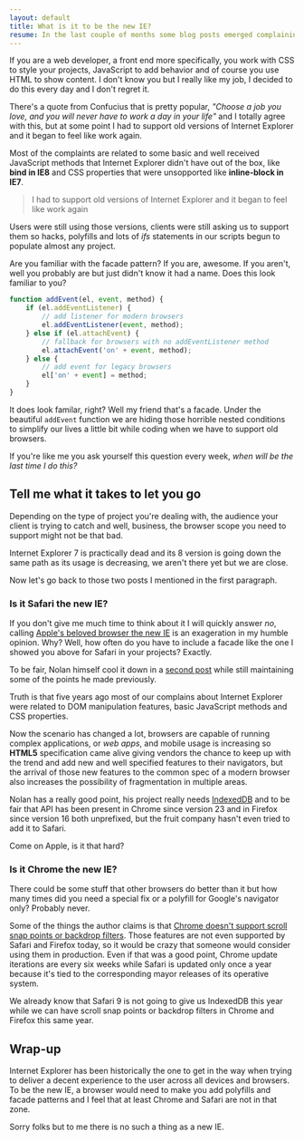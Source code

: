 ```yaml
---
layout: default
title: What is it to be the new IE?
resume: In the last couple of months some blog posts emerged complaining about Safari and Chrome, and for some reason not Firefox. The first one was Nolan Lawson's post about Safari's lag to implement some features present in modern browsers, saying that Safari is the new IE. Later, Benjamin De Cock said that Chrome was the new IE, but what does that exactly mean?
---
```


If you are a web developer, a front end more specifically, you work with CSS to style your projects, JavaScript to add behavior and of course you use HTML to show content. I don't know you but I really like my job, I decided to do this every day and I don't regret it.

There's a quote from Confucius that is pretty popular, *"Choose a job you love, and you will never have to work a day in your life"* and I totally agree with this, but at some point I had to support old versions of Internet Explorer and it began to feel like work again.

Most of the complaints are related to some basic and well received JavaScript methods that Internet Explorer didn't have out of the box, like **bind in IE8** and CSS properties that were unsopported like **inline-block in IE7**.

> I had to support old versions of Internet Explorer and it began to feel like work again

Users were still using those versions, clients were still asking us to support them so hacks, polyfills and lots of *ifs* statements in our scripts begun to populate almost any project.

Are you familiar with the facade pattern? If you are, awesome. If you aren't, well you probably are but just didn't know it had a name. Does this look familiar to you?

```js
function addEvent(el, event, method) {
    if (el.addEventListener) {
        // add listener for modern browsers
        el.addEventListener(event, method);
    } else if (el.attachEvent) {
        // fallback for browsers with no addEventListener method
        el.attachEvent('on' + event, method);
    } else {
        // add event for legacy browsers
        el['on' + event] = method;
    }
}
```

It does look familar, right? Well my friend that's a facade. Under the beautiful `addEvent` function we are hiding those horrible nested conditions to simplify our lives a little bit while coding when we have to support old browsers.

If you're like me you ask yourself this question every week, *when will be the last time I do this?*


## Tell me what it takes to let you go

Depending on the type of project you're dealing with, the audience your client is trying to catch and well, business, the browser scope you need to support might not be that bad.

Internet Explorer 7 is practically dead and its 8 version is going down the same path as its usage is decreasing, we aren't there yet but we are close.

Now let's go back to those two posts I mentioned in the first paragraph.


### Is it Safari the new IE?

If you don't give me much time to think about it I will quickly answer *no*, calling <a href="http://nolanlawson.com/2015/06/30/safari-is-the-new-ie/" target="_blank">Apple's beloved browser the new IE</a> is an exageration in my humble opinion. Why? Well, how often do you have to include a facade like the one I showed you above for Safari in your projects? Exactly.

To be fair, Nolan himself cool it down in a <a href="http://nolanlawson.com/2015/07/05/safari-is-the-new-ie-2-revenge-of-the-linkbait/" target="_blank">second post</a> while still maintaining some of the points he made previously.

Truth is that five years ago most of our complains about Internet Explorer were related to DOM manipulation features, basic JavaScript methods and CSS properties.

Now the scenario has changed a lot, browsers are capable of running complex applications, or *web apps*, and mobile usage is increasing so **HTML5** specification came alive giving vendors the chance to keep up with the trend and add new and well specified features to their navigators, but the arrival of those new features to the common spec of a modern browser also increases the possibility of fragmentation in multiple areas.

Nolan has a really good point, his project really needs <a href="http://caniuse.com/#feat=indexeddb" target="_blank">IndexedDB</a> and to be fair that API has been present in Chrome since version 23 and in Firefox since version 16 both unprefixed, but the fruit company hasn't even tried to add it to Safari.

Come on Apple, is it that hard?


### Is it Chrome the new IE?

There could be some stuff that other browsers do better than it but how many times did you need a special fix or a polyfill for Google's navigator only? Probably never.

Some of the things the author claims is that <a href="https://medium.com/@bdc/chrome-is-the-new-ie-1a21c1efc133" target="_blank">Chrome doesn't support scroll snap points or backdrop filters</a>. Those features are not even supported by Safari and Firefox today, so it would be crazy that someone would consider using them in production. Even if that was a good point, Chrome update iterations are every six weeks while Safari is updated only once a year because it's tied to the corresponding mayor releases of its operative system.

We already know that Safari 9 is not going to give us IndexedDB this year while we can have scroll snap points or backdrop filters in Chrome and Firefox this same year.


## Wrap-up

Internet Explorer has been historically the one to get in the way when trying to deliver a decent experience to the user across all devices and browsers. To be the new IE, a browser would need to make you add polyfills and facade patterns and I feel that at least Chrome and Safari are not in that zone.

Sorry folks but to me there is no such a thing as a new IE.

